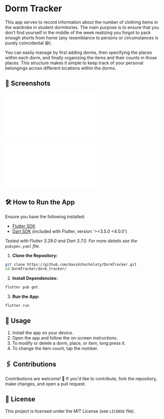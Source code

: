 # Dorm Tracker
This app serves to record information about the number of clothing items in the wardrobe in student dormitories. The main purpose is to ensure that you don’t find yourself in the middle of the week realizing you forgot to pack enough shorts from home (any resemblance to persons or circumstances is purely coincidental 😅).

You can easily manage by first adding dorms, then specifying the places within each dorm, and finally organizing the items and their counts in those places. This structure makes it simple to keep track of your personal belongings across different locations within the dorms.

## 📸 Screenshots

![Screens](/imgs/1.pdf)

![Screen Details](/imgs/2.pdf)

## 🛠️ How to Run the App

Ensure you have the following installed:

- [Flutter SDK](https://flutter.dev/docs/get-started/install)
- [Dart SDK](https://dart.dev/get-dart) (included with Flutter, version '>=3.5.0 <4.0.0')

*Tested with Flutter 3.29.0 and Dart 3.7.0. For more details see the ```pubspec.yaml``` file.*

1. **Clone the Repository:**

```bash
git clone https://github.com/davidchocholaty/DormTracker.git
cd DormTracker/dorm_tracker/
```

2. **Install Dependencies:**

```bash
flutter pub get
```

3. **Run the App:**
```bash
flutter run
```

## 🚀 Usage

1. Install the app on your device.
2. Open the app and follow the on-screen instructions.
3. To modify or delete a dorm, place, or item, long press it.
4. To change the item count, tap the number.

## 🖇️ Contributions

Contributions are welcome! 🎉 If you'd like to contribute, fork the repository, make changes, and open a pull request.

## 📄 License

This project is licensed under the MIT License (see ```LICENSE``` file).
